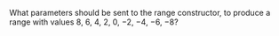 What parameters should be sent to the range constructor, to produce a
range with values 8, 6, 4, 2, 0, −2, −4, −6, −8?